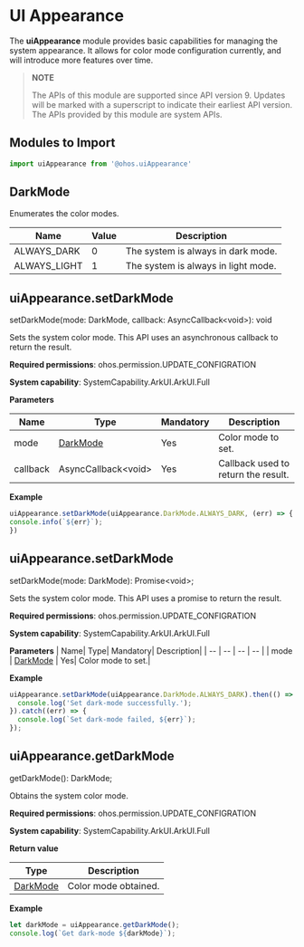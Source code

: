 # UI Appearance

The **uiAppearance** module provides basic capabilities for managing the system appearance. It allows for color mode configuration currently, and will introduce more features over time.

> **NOTE**
>
> The APIs of this module are supported since API version 9. Updates will be marked with a superscript to indicate their earliest API version.
> The APIs provided by this module are system APIs.


## Modules to Import

```ts
import uiAppearance from '@ohos.uiAppearance'
```


## DarkMode

Enumerates the color modes.


| Name| Value| Description|
| -- | -- | -- |
| ALWAYS_DARK | 0 | The system is always in dark mode. |
| ALWAYS_LIGHT | 1 | The system is always in light mode.|


## uiAppearance.setDarkMode

setDarkMode(mode: DarkMode, callback: AsyncCallback\<void>): void

Sets the system color mode. This API uses an asynchronous callback to return the result.

**Required permissions**: ohos.permission.UPDATE_CONFIGRATION

**System capability**: SystemCapability.ArkUI.ArkUI.Full

**Parameters**

| Name| Type| Mandatory| Description|
| -- | -- | -- | -- |
| mode | [DarkMode](#darkmode) | Yes| Color mode to set.|
| callback | AsyncCallback\<void>| Yes| Callback used to return the result.|

**Example**
  ```ts
uiAppearance.setDarkMode(uiAppearance.DarkMode.ALWAYS_DARK, (err) => {
  console.info(`${err}`);
})
  ```


## uiAppearance.setDarkMode

setDarkMode(mode: DarkMode): Promise\<void>;

Sets the system color mode. This API uses a promise to return the result.

**Required permissions**: ohos.permission.UPDATE_CONFIGRATION

**System capability**: SystemCapability.ArkUI.ArkUI.Full

**Parameters**
| Name| Type| Mandatory| Description|
| -- | -- | -- | -- |
| mode | [DarkMode](#darkmode) | Yes| Color mode to set.|

**Example**
  ```ts
uiAppearance.setDarkMode(uiAppearance.DarkMode.ALWAYS_DARK).then(() => {
    console.log('Set dark-mode successfully.');
}).catch((err) => {
    console.log(`Set dark-mode failed, ${err}`);
});
  ```


## uiAppearance.getDarkMode

getDarkMode(): DarkMode;

Obtains the system color mode.

**Required permissions**: ohos.permission.UPDATE_CONFIGRATION

**System capability**: SystemCapability.ArkUI.ArkUI.Full

**Return value**

| Type| Description|
| -- | -- |
|[DarkMode](#darkmode) | Color mode obtained.|

**Example**
  ```ts
let darkMode = uiAppearance.getDarkMode();
console.log(`Get dark-mode ${darkMode}`);
  ```
